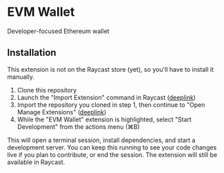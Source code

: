 # EVM Wallet

Developer-focused Ethereum wallet

## Installation

This extension is not on the Raycast store (yet), so you'll have to install it manually.

1. Clone this repository
2. Launch the "Import Extension" command in Raycast ([deeplink](raycast://extensions/raycast/developer/import-extension))
3. Import the repository you cloned in step 1, then continue to "Open Manage Extensions" ([deeplink](raycast://extensions/raycast/developer/manage-extensions))
4. While the "EVM Wallet" extension is highlighted, select "Start Development" from the actions menu (⌘B)

This will open a terminal session, install dependencies, and start a development server. You can keep this running to see your code changes live if you plan to contribute, or end the session. The extension will still be available in Raycast.
